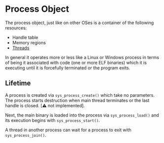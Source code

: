 # Process Object
The process object, just like on other OSes is a container of the following
resources:

+ Handle table
+ Memory regions
+ [Threads](thread_object.md)

In general it operates more or less like a Linux or Windows process in
terms of being it associated with code (one or more ELF binaries) which it
is executing until it is forcefully terminated or the program exits.

## Lifetime
A process is created via `sys_process_create()` which take no parameters.
The process starts destruction when main thread terminates or the last handle
is closed. [⚠ not implemented].

Next, the main binary is loaded into the process via `sys_process_load()` and
its execution begins with `sys_process_start()`.

A thread in another process can wait for a process to exit with
`sys_process_join()`.
